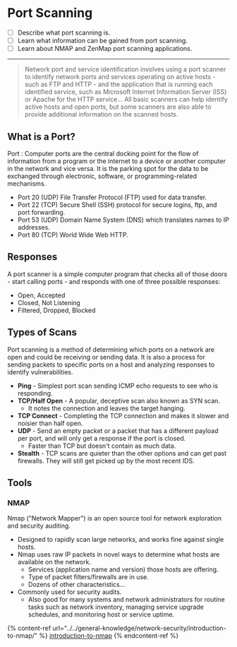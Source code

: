 # Port Scanning

* [ ] Describe what port scanning is.
* [ ] Learn what information can be gained from port scanning.
* [ ] Learn about NMAP and ZenMap port scanning applications.

***

> Network port and service identification involves using a port scanner to identify network ports and services operating on active hosts - such as FTP and HTTP - and the application that is running each identified service, such as Microsoft Internet Information Server (ISS) or Apache for the HTTP service... All basic scanners can help identify active hosts and open ports, but some scanners are also able to provide additional information on the scanned hosts.

## What is a Port?

Port : Computer ports are the central docking point for the flow of information from a program or the internet to a device or another computer in the network and vice versa. It is the parking spot for the data to be exchanged through electronic, software, or programming-related mechanisms.

* Port 20 (UDP) File Transfer Protocol (FTP) used for data transfer.
* Port 22 (TCP) Secure Shell (SSH) protocol for secure logins, ftp, and port forwarding.
* Port 53 (UDP) Domain Name System (DNS) which translates names to IP addresses.
* Port 80 (TCP) World Wide Web HTTP.

## Responses

A port scanner is a simple computer program that checks all of those doors - start calling ports - and responds with one of three possible responses:

* Open, Accepted
* Closed, Not Listening
* Filtered, Dropped, Blocked

## Types of Scans

Port scanning is a method of determining which ports on a network are open and could be receiving or sending data. It is also a process for sending packets to specific ports on a host and analyzing responses to identify vulnerabilities.

* **Ping** - Simplest port scan sending ICMP echo requests to see who is responding.
* **TCP/Half Open** - A popular, deceptive scan also known as SYN scan.
  * It notes the connection and leaves the target hanging.
* **TCP Connect** - Completing the TCP connection and makes it slower and noisier than half open.
* **UDP** - Send an empty packet or a packet that has a different payload per port, and will only get a response if the port is closed.
  * Faster than TCP but doesn't contain as much data.
* **Stealth** - TCP scans are quieter than the other options and can get past firewalls. They will still get picked up by the most recent IDS.

## Tools

### NMAP

Nmap ("Network Mapper") is an open source tool for network exploration and security auditing.

* Designed to rapidly scan large networks, and works fine against single hosts.
* Nmap uses raw IP packets in novel ways to determine what hosts are available on the network.
  * Services (application name and version) those hosts are offering.
  * Type of packet filters/firewalls are in use.
  * Dozens of other characteristics...
* Commonly used for security audits.
  * Also good for many systems and network administrators for routine tasks such as network inventory, managing service upgrade schedules, and monitoring host or service uptime.

{% content-ref url="../../general-knowledge/network-security/introduction-to-nmap/" %}
[introduction-to-nmap](../../general-knowledge/network-security/introduction-to-nmap/)
{% endcontent-ref %}
